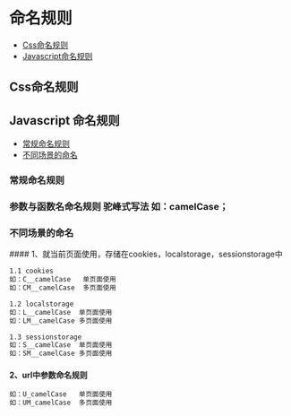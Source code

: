# 命名规则

* [Css命名规则](#css)
* [Javascript命名规则](#javascript)


<h2 id="css">Css命名规则</h2>

<h2 id="javascript">Javascript 命名规则</h2>

* [常规命名规则](#generalNaming)
* [不同场景的命名](#diffSence)

<h3 id="generalNaming">常规命名规则</h3>

### 参数与函数名命名规则 驼峰式写法 如：camelCase；

<h3 id="diffSence">不同场景的命名</h3>
#### 1、就当前页面使用，存储在cookies，localstorage，sessionstorage中

```html
1.1 cookies
如：C__camelCase   单页面使用
如：CM__camelCase  多页面使用

1.2 localstorage
如：L__camelCase  单页面使用
如：LM__camelCase 多页面使用

1.3 sessionstorage
如：S__camelCase  单页面使用
如：SM__camelCase 多页面使用


```
#### 2、url中参数命名规则
```html
如：U_camelCase   单页面使用
如：UM_camelCase  多页面使用
```
